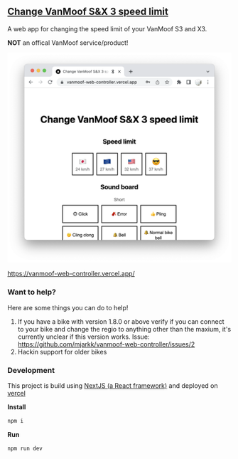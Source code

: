 ## [Change VanMoof S&X 3 speed limit](https://vanmoof-web-controller.vercel.app/)

A web app for changing the speed limit of your VanMoof S3 and X3.

**NOT** an offical VanMoof service/product!

![preview](public/screenshot_light.png?raw=true "preview")

https://vanmoof-web-controller.vercel.app/

### Want to help?

Here are some things you can do to help!

1. If you have a bike with version 1.8.0 or above verify if you can connect to your bike and change the regio to anything other than the maxium, it's currently unclear if this version works. Issue: https://github.com/mjarkk/vanmoof-web-controller/issues/2
2. Hackin support for older bikes

### Development

This project is build using [NextJS (a React framework)](https://nextjs.org) and deployed on [vercel](https://vercel.com)

**Install**

```sh
npm i
```

**Run**

```sh
npm run dev
```
